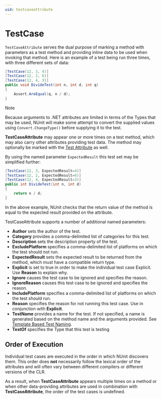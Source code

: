```yaml
---
uid: testcaseattribute
---
```


# TestCase

`TestCaseAttribute` serves the dual purpose of marking a method with
parameters as a test method and providing inline data to be used when
invoking that method. Here is an example of a test being run three
times, with three different sets of data:

```csharp
[TestCase(12, 3, 4)]
[TestCase(12, 2, 6)]
[TestCase(12, 4, 3)]
public void DivideTest(int n, int d, int q)
{
    Assert.AreEqual(q, n / d);
}
```

> [!NOTE]
> Because arguments to .NET attributes are limited in terms of the Types that may be used, NUnit will make some attempt to convert the supplied values using `Convert.ChangeType()` before supplying it to the test.

**TestCaseAttribute** may appear one or more times on a test method,
which may also carry other attributes providing test data.
The method may optionally be marked with the [Test Attribute](test.md) as well.

By using the named parameter `ExpectedResult` this test set may be simplified
further:

```csharp
[TestCase(12, 3, ExpectedResult=4)]
[TestCase(12, 2, ExpectedResult=6)]
[TestCase(12, 4, ExpectedResult=3)]
public int DivideTest(int n, int d)
{
    return n / d;
}
```

In the above example, NUnit checks that the return
value of the method is equal to the expected result provided on the attribute.

TestCaseAttribute supports a number of additional named parameters:

* **Author** sets the author of the test.
* **Category** provides a comma-delimited list of categories for this test.
* **Description** sets the description property of the test.
* **ExcludePlatform** specifies a comma-delimited list of platforms on which the test should not run.
* **ExpectedResult** sets the expected result to be returned from the method, which must have a compatible return type.
* **Explicit** is set to true in order to make the individual test case Explicit. Use **Reason** to explain why.
* **Ignore** causes the test case to be ignored and specifies the reason.
* **IgnoreReason** causes this test case to be ignored and specifies the reason.
* **IncludePlatform** specifies a comma-delimited list of platforms on which the test should run.
* **Reason** specifies the reason for not running this test case. Use in conjunction with **Explicit**.
* **TestName** provides a name for the test. If not specified, a name is generated based on the method name and the arguments provided. See [Template Based Test Naming](xref:templatebasedtestnaming).
* **TestOf** specifies the Type that this test is testing

## Order of Execution

Individual test cases are executed in the order in which NUnit discovers them.
This order does **not** necessarily follow the lexical order of the attributes
and will often vary between different compilers or different versions of the CLR.

As a result, when **TestCaseAttribute** appears multiple times on a method
or when other data-providing attributes are used in combination with
**TestCaseAttribute**, the order of the test cases is undefined.
